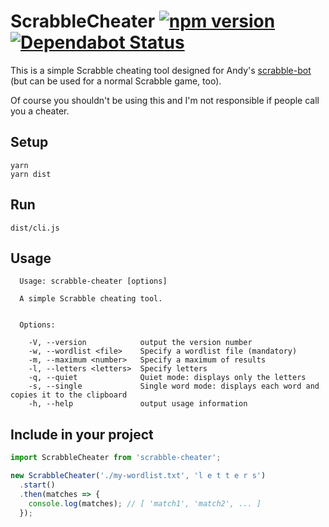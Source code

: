 # ScrabbleCheater  [![npm version](https://img.shields.io/npm/v/scrabble-cheater.svg?style=flat)](https://www.npmjs.com/package/scrabble-cheater) [![Dependabot Status](https://api.dependabot.com/badges/status?host=github&repo=ffflorian/scrabble-cheater)](https://dependabot.com)
This is a simple Scrabble cheating tool designed for Andy's [scrabble-bot](https://github.com/AndyLnd/scrabble-bot) (but can be used for a normal Scrabble game, too).

Of course you shouldn't be using this and I'm not responsible if people call you a cheater.

## Setup
```
yarn
yarn dist
```

## Run
```
dist/cli.js
```

## Usage
```
  Usage: scrabble-cheater [options]

  A simple Scrabble cheating tool.


  Options:

    -V, --version            output the version number
    -w, --wordlist <file>    Specify a wordlist file (mandatory)
    -m, --maximum <number>   Specify a maximum of results
    -l, --letters <letters>  Specify letters
    -q, --quiet              Quiet mode: displays only the letters
    -s, --single             Single word mode: displays each word and copies it to the clipboard
    -h, --help               output usage information
```

## Include in your project
```ts
import ScrabbleCheater from 'scrabble-cheater';

new ScrabbleCheater('./my-wordlist.txt', 'l e t t e r s')
  .start()
  .then(matches => {
    console.log(matches); // [ 'match1', 'match2', ... ]
  });
```
